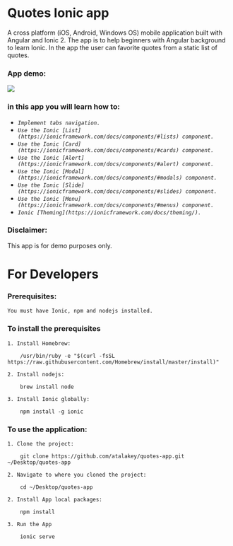 # Quotes Ionic app
A cross platform (iOS, Android, Windows OS) mobile application built with Angular and Ionic 2.
The app is to help beginners with Angular background to learn Ionic.
In the app the user can favorite quotes from a static list of quotes.

### App demo:

![](https://gfycat.com/PoorWelllitDowitcher)

### in this app you will learn how to:

* _`Implement tabs navigation.`_
* _`Use the Ionic [List](https://ionicframework.com/docs/components/#lists) component.`_
* _`Use the Ionic [Card](https://ionicframework.com/docs/components/#cards) component.`_
* _`Use the Ionic [Alert](https://ionicframework.com/docs/components/#alert) component.`_
* _`Use the Ionic [Modal](https://ionicframework.com/docs/components/#modals) component.`_
* _`Use the Ionic [Slide](https://ionicframework.com/docs/components/#slides) component.`_
* _`Use the Ionic [Menu](https://ionicframework.com/docs/components/#menus) component.`_
* _`Ionic [Theming](https://ionicframework.com/docs/theming/).`_

### Disclaimer:
This app is for demo purposes only.

# For Developers

### Prerequisites:
```
You must have Ionic, npm and nodejs installed.
```

### To install the prerequisites
```
1. Install Homebrew:

    /usr/bin/ruby -e "$(curl -fsSL https://raw.githubusercontent.com/Homebrew/install/master/install)"

2. Install nodejs:

    brew install node

3. Install Ionic globally:

    npm install -g ionic
```

### To use the application:
``` 
1. Clone the project:

    git clone https://github.com/atalakey/quotes-app.git ~/Desktop/quotes-app

2. Navigate to where you cloned the project:

    cd ~/Desktop/quotes-app

2. Install App local packages:

    npm install

3. Run the App

    ionic serve
```